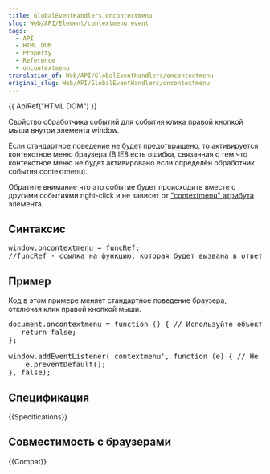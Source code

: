 ```yaml
---
title: GlobalEventHandlers.oncontextmenu
slug: Web/API/Element/contextmenu_event
tags:
  - API
  - HTML DOM
  - Property
  - Reference
  - oncontextmenu
translation_of: Web/API/GlobalEventHandlers/oncontextmenu
original_slug: Web/API/GlobalEventHandlers/oncontextmenu
---
```

<div>{{ ApiRef("HTML DOM") }}</div>

<div> </div>

<p>Свойство обработчика событий для события клика правой кнопкой мыши внутри элемента window. </p>

<p>Если стандартное поведение не будет предотвращено, то активируется контекстное меню браузера (В IE8 есть ошибка, связанная с тем что контекстное меню не будет активировано если определён обработчик события contextmenu). </p>

<p>Обратите внимание что это событие будет происходить вместе с другими событиями right-click и не зависит от <a href="http://hacks.mozilla.org/2011/11/html5-context-menus-in-firefox-screencast-and-code/">"contextmenu" атрибута</a> элемента.</p>

<h2 id="Syntax">Синтаксис</h2>

<pre class="syntaxbox">window.oncontextmenu = funcRef;
//funcRef - ссылка на функцию, которая будет вызвана в ответ на событие "oncontextmenu", происходящее при клике правой кнопкой мыши внутри объекта window.</pre>

<h2 id="Example">Пример</h2>

<p>Код в этом примере меняет стандартное поведение браузера, отключая клик правой кнопкой мыши.</p>

<pre class="brush:js;">document.oncontextmenu = function () { // Используйте объект "document" вместо "window" для совместимости с IE8.
   return false;
};

window.addEventListener('contextmenu', function (e) { // Не совместимо с IE младше 9 версии
    e.preventDefault();
}, false);
</pre>

<h2 id="Specifications">Спецификация</h2>

{{Specifications}}

<h2 id="Совместимость_с_браузерами">Совместимость с браузерами</h2>

<div>
<p>{{Compat}}</p>
</div>
